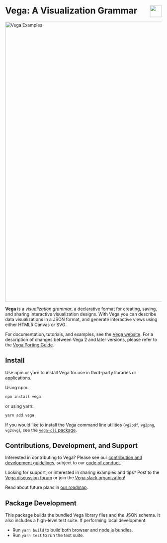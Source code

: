# Vega: A Visualization Grammar <a href="https://vega.github.io/vega/"><img align="right" src="https://github.com/vega/logos/blob/master/assets/VG_Color@512.png?raw=true" height="38"></img></a>

<a href="https://vega.github.io/vega/examples">
<img src="https://vega.github.io/vega/assets/banner.png" alt="Vega Examples" width="900"></img>
</a>

**Vega** is a *visualization grammar*, a declarative format for creating, saving, and sharing interactive visualization designs. With Vega you can describe data visualizations in a JSON format, and generate interactive views using either HTML5 Canvas or SVG.

For documentation, tutorials, and examples, see the [Vega website](https://vega.github.io/vega). For a description of changes between Vega 2 and later versions, please refer to the [Vega Porting Guide](https://vega.github.io/vega/docs/porting-guide/).

## Install

Use npm or yarn to install Vega for use in third-party libraries or applications.

Using npm:

```sh
npm install vega
```

or using yarn:

```sh
yarn add vega
```

If you would like to install the Vega command line utilities (`vg2pdf`, `vg2png`, `vg2svg`), see the [`vega-cli` package](https://github.com/vega/vega/tree/master/packages/vega-cli).

## Contributions, Development, and Support

Interested in contributing to Vega? Please see our [contribution and development guidelines](../../CONTRIBUTING.md), subject to our [code of conduct](https://github.com/vega/.github/blob/master/CODE_OF_CONDUCT.md).

Looking for support, or interested in sharing examples and tips? Post to the [Vega discussion forum](https://groups.google.com/forum/#!forum/vega-js) or join the [Vega slack organization](https://bit.ly/join-vega-slack-2020)!

Read about future plans in [our roadmap](https://docs.google.com/document/d/1fscSxSJtfkd1m027r1ONCc7O8RdZp1oGABwca2pgV_E/edit#).

## Package Development

This package builds the bundled Vega library files and the JSON schema. It also includes a high-level test suite. If performing local development:

- Run `yarn build` to build both browser and node.js bundles.
- Run `yarn test` to run the test suite.
